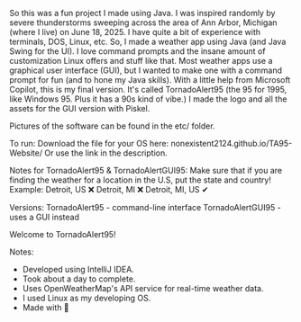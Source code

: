 So this was a fun project I made using Java. I was inspired randomly by severe thunderstorms sweeping across the area of Ann Arbor, Michigan (where I live) on June 18, 2025. I have quite a bit of experience with terminals, DOS, Linux, etc. So, I made a weather app using Java (and Java Swing for the UI). I love command prompts and the insane amount of customization Linux offers and stuff like that. Most weather apps use a graphical user interface (GUI), but I wanted to make one with a command prompt for fun (and to hone my Java skills). With a little help from Microsoft Copilot, this is my final version. It's called TornadoAlert95 (the 95 for 1995, like Windows 95. Plus it has a 90s kind of vibe.) I made the logo and all the assets for the GUI version with Piskel.

Pictures of the software can be found in the etc/ folder.

To run:
Download the file for your OS here: nonexistent2124.github.io/TA95-Website/
Or use the link in the description.

Notes for TornadoAlert95 & TornadoAlertGUI95:
Make sure that if you are finding the weather for a location in the U.S, put the state and country!
Example:
Detroit, US ❌
Detroit, MI ❌
Detroit, MI, US ✔


Versions:
TornadoAlert95 - command-line interface
TornadoAlertGUI95 - uses a GUI instead

     
Welcome to TornadoAlert95!

Notes:
- Developed using IntelliJ IDEA.
- Took about a day to complete.
- Uses OpenWeatherMap's API service for real-time weather data.
- I used Linux as my developing OS.
- Made with 🧡
